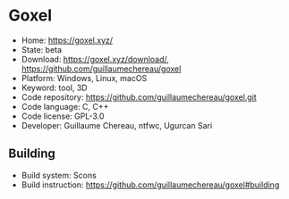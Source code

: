 # Goxel

- Home: https://goxel.xyz/
- State: beta
- Download: https://goxel.xyz/download/, https://github.com/guillaumechereau/goxel
- Platform: Windows, Linux, macOS
- Keyword: tool, 3D
- Code repository: https://github.com/guillaumechereau/goxel.git
- Code language: C, C++
- Code license: GPL-3.0
- Developer: Guillaume Chereau, ntfwc, Ugurcan Sari

## Building

- Build system: Scons
- Build instruction: https://github.com/guillaumechereau/goxel#building
